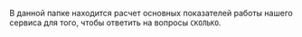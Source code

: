 В данной папке находится расчет основных показателей работы нашего сервиса для того, чтобы ответить на вопросы `СКОЛЬКО`.  

